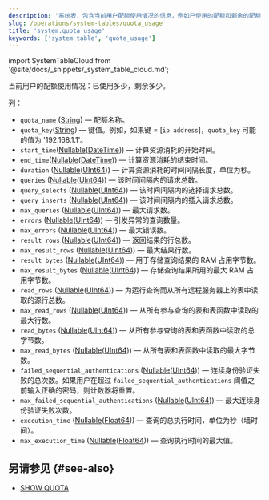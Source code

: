 ```yaml
---
description: '系统表，包含当前用户配额使用情况的信息，例如已使用的配额和剩余的配额。'
slug: /operations/system-tables/quota_usage
title: 'system.quota_usage'
keywords: ['system table', 'quota_usage']
---
```

import SystemTableCloud from '@site/docs/_snippets/_system_table_cloud.md';

<SystemTableCloud/>

当前用户的配额使用情况：已使用多少，剩余多少。

列：
- `quota_name` ([String](../../sql-reference/data-types/string.md)) — 配额名称。
- `quota_key`([String](../../sql-reference/data-types/string.md)) — 键值。例如，如果键 = \[`ip address`\]，`quota_key` 可能的值为 '192.168.1.1'。
- `start_time`([Nullable](../../sql-reference/data-types/nullable.md)([DateTime](../../sql-reference/data-types/datetime.md))) — 计算资源消耗的开始时间。
- `end_time`([Nullable](../../sql-reference/data-types/nullable.md)([DateTime](../../sql-reference/data-types/datetime.md))) — 计算资源消耗的结束时间。
- `duration` ([Nullable](../../sql-reference/data-types/nullable.md)([UInt64](../../sql-reference/data-types/int-uint.md))) — 计算资源消耗的时间间隔长度，单位为秒。
- `queries` ([Nullable](../../sql-reference/data-types/nullable.md)([UInt64](../../sql-reference/data-types/int-uint.md))) — 该时间间隔内的请求总数。
- `query_selects` ([Nullable](../../sql-reference/data-types/nullable.md)([UInt64](../../sql-reference/data-types/int-uint.md))) — 该时间间隔内的选择请求总数。
- `query_inserts` ([Nullable](../../sql-reference/data-types/nullable.md)([UInt64](../../sql-reference/data-types/int-uint.md))) — 该时间间隔内的插入请求总数。
- `max_queries` ([Nullable](../../sql-reference/data-types/nullable.md)([UInt64](../../sql-reference/data-types/int-uint.md))) — 最大请求数。
- `errors` ([Nullable](../../sql-reference/data-types/nullable.md)([UInt64](../../sql-reference/data-types/int-uint.md))) — 引发异常的查询数量。
- `max_errors` ([Nullable](../../sql-reference/data-types/nullable.md)([UInt64](../../sql-reference/data-types/int-uint.md))) — 最大错误数。
- `result_rows` ([Nullable](../../sql-reference/data-types/nullable.md)([UInt64](../../sql-reference/data-types/int-uint.md))) — 返回结果的行总数。
- `max_result_rows` ([Nullable](../../sql-reference/data-types/nullable.md)([UInt64](../../sql-reference/data-types/int-uint.md))) — 最大结果行数。
- `result_bytes` ([Nullable](../../sql-reference/data-types/nullable.md)([UInt64](../../sql-reference/data-types/int-uint.md))) — 用于存储查询结果的 RAM 占用字节数。
- `max_result_bytes` ([Nullable](../../sql-reference/data-types/nullable.md)([UInt64](../../sql-reference/data-types/int-uint.md))) — 存储查询结果所用的最大 RAM 占用字节数。
- `read_rows` ([Nullable](../../sql-reference/data-types/nullable.md)([UInt64](../../sql-reference/data-types/int-uint.md))) — 为运行查询而从所有远程服务器上的表中读取的源行总数。
- `max_read_rows` ([Nullable](../../sql-reference/data-types/nullable.md)([UInt64](../../sql-reference/data-types/int-uint.md))) — 从所有参与查询的表和表函数中读取的最大行数。
- `read_bytes` ([Nullable](../../sql-reference/data-types/nullable.md)([UInt64](../../sql-reference/data-types/int-uint.md))) — 从所有参与查询的表和表函数中读取的总字节数。
- `max_read_bytes` ([Nullable](../../sql-reference/data-types/nullable.md)([UInt64](../../sql-reference/data-types/int-uint.md))) — 从所有表和表函数中读取的最大字节数。
- `failed_sequential_authentications` ([Nullable](../../sql-reference/data-types/nullable.md)([UInt64](../../sql-reference/data-types/float.md))) — 连续身份验证失败的总次数。如果用户在超过 `failed_sequential_authentications` 阈值之前输入正确的密码，则计数器将重置。
- `max_failed_sequential_authentications` ([Nullable](../../sql-reference/data-types/nullable.md)([UInt64](../../sql-reference/data-types/float.md))) — 最大连续身份验证失败次数。
- `execution_time` ([Nullable](../../sql-reference/data-types/nullable.md)([Float64](../../sql-reference/data-types/float.md))) — 查询的总执行时间，单位为秒（墙时间）。
- `max_execution_time` ([Nullable](../../sql-reference/data-types/nullable.md)([Float64](../../sql-reference/data-types/float.md))) — 查询执行时间的最大值。

## 另请参见 {#see-also}

- [SHOW QUOTA](/sql-reference/statements/show#show-quota)
